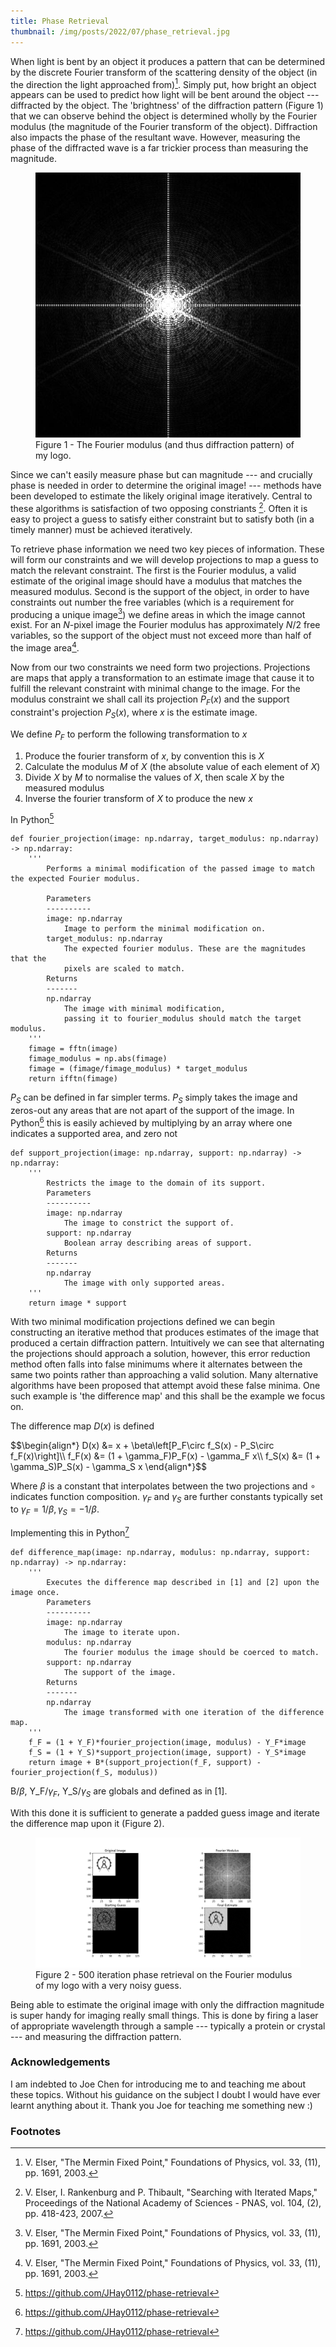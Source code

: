 ```yaml
---
title: Phase Retrieval
thumbnail: /img/posts/2022/07/phase_retrieval.jpg
---
```


When light is bent by an object it produces a pattern that can be determined by the discrete Fourier transform of the scattering density of the object (in the direction the light approached from)[^2]. Simply put, how bright an object appears can be used to predict how light will be bent around the object --- diffracted by the object. The 'brightness' of the diffraction pattern (Figure 1) that we can observe behind the object is determined wholly by the Fourier modulus (the magnitude of the Fourier transform of the object). Diffraction also impacts the phase of the resultant wave. However, measuring the phase of the diffracted wave is a far trickier process than measuring the magnitude.

<figure>
    <img src="/img/posts/2022/07/phase_retrieval.jpg" />
    <figcaption>Figure 1 - The Fourier modulus (and thus diffraction pattern) of my logo.</figcaption>
</figure>

Since we can't easily measure phase but can magnitude --- and crucially phase is needed in order to determine the original image! --- methods have been developed to estimate the likely original image iteratively. Central to these algorithms is satisfaction of two opposing constriants [^1]. Often it is easy to project a guess to satisfy either constraint but to satisfy both (in a timely manner) must be achieved iteratively.

To retrieve phase information we need two key pieces of information. These will form our constraints and we will develop projections to map a guess to match the relevant constraint. The first is the Fourier modulus, a valid estimate of the original image should have a modulus that matches the measured modulus. Second is the support of the object, in order to have constraints out number the free variables (which is a requirement for producing a unique image[^2]) we define areas in which the image cannot exist. For an $N$-pixel image the Fourier modulus has approximately $N/2$ free variables, so the support of the object must not exceed more than half of the image area[^2].

Now from our two constraints we need form two projections. Projections are maps that apply a transformation to an estimate image that cause it to fulfill the relevant constraint with minimal change to the image. For the modulus constraint we shall call its projection $P_F(x)$ and the support constraint's projection $P_S(x)$, where $x$ is the estimate image.

We define $P_F$ to perform the following transformation to $x$

1. Produce the fourier transform of $x$, by convention this is $X$
2. Calculate the modulus $M$ of $X$ (the absolute value of each element of $X$)
3. Divide $X$ by $M$ to normalise the values of $X$, then scale $X$ by the measured modulus
4. Inverse the fourier transform of $X$ to produce the new $x$

In Python[^3]

<pre><code class="language-python">def fourier_projection(image: np.ndarray, target_modulus: np.ndarray) -> np.ndarray:
    '''
        Performs a minimal modification of the passed image to match the expected Fourier modulus.
        
        Parameters
        ----------
        image: np.ndarray
            Image to perform the minimal modification on.
        target_modulus: np.ndarray
            The expected fourier modulus. These are the magnitudes that the
            pixels are scaled to match.
        Returns
        -------
        np.ndarray
            The image with minimal modification, 
            passing it to fourier_modulus should match the target modulus.
    '''
    fimage = fftn(image)
    fimage_modulus = np.abs(fimage)
    fimage = (fimage/fimage_modulus) * target_modulus
    return ifftn(fimage)</code></pre>

$P_S$ can be defined in far simpler terms. $P_S$ simply takes the image and zeros-out any areas that are not apart of the support of the image. In Python[^3] this is easily achieved by multiplying by an array where one indicates a supported area, and zero not

<pre><code class="language-python">def support_projection(image: np.ndarray, support: np.ndarray) -> np.ndarray:
    '''
        Restricts the image to the domain of its support.
        Parameters
        ----------
        image: np.ndarray
            The image to constrict the support of.
        support: np.ndarray
            Boolean array describing areas of support.
        Returns
        -------
        np.ndarray
            The image with only supported areas.
    '''
    return image * support</code></pre>

With two minimal modification projections defined we can begin constructing an iterative method that produces estimates of the image that produced a certain diffraction pattern. Intuitively we can see that alternating the projections should approach a solution, however, this error reduction method often falls into false minimums where it alternates between the same two points rather than approaching a valid solution. Many alternative algorithms have been proposed that attempt avoid these false minima. One such example is 'the difference map' and this shall be the example we focus on.

The difference map $D(x)$ is defined

<p>$$\begin{align*}
D(x) &= x + \beta\left[P_F\circ f_S(x) - P_S\circ f_F(x)\right]\\
f_F(x) &= (1 + \gamma_F)P_F(x) - \gamma_F x\\
f_S(x) &= (1 + \gamma_S)P_S(x) - \gamma_S x
\end{align*}$$</p>

Where $\beta$ is a constant that interpolates between the two projections and $\circ$ indicates function composition.
$\gamma_F$ and $\gamma_S$ are further constants typically set to $\gamma_F = 1/\beta, \gamma_S = -1/\beta$.

Implementing this in Python[^3]

<pre><code class="language-python">def difference_map(image: np.ndarray, modulus: np.ndarray, support: np.ndarray) -> np.ndarray:
    '''
        Executes the difference map described in [1] and [2] upon the image once.
        Parameters
        ----------
        image: np.ndarray
            The image to iterate upon.
        modulus: np.ndarray
            The fourier modulus the image should be coerced to match.
        support: np.ndarray
            The support of the image.
        Returns
        -------
        np.ndarray
            The image transformed with one iteration of the difference map.
    '''
    f_F = (1 + Y_F)*fourier_projection(image, modulus) - Y_F*image
    f_S = (1 + Y_S)*support_projection(image, support) - Y_S*image
    return image + B*(support_projection(f_F, support) - fourier_projection(f_S, modulus))</code></pre>

B/$\beta$, Y_F/$\gamma_F$, Y_S/$\gamma_S$ are globals and defined as in [1].

With this done it is sufficient to generate a padded guess image and iterate the difference map upon it (Figure 2).

<figure>
    <img src="/img/posts/2022/07/difference_map_phase_retrieval.png" />
    <figcaption>Figure 2 - 500 iteration phase retrieval on the Fourier modulus of my logo with a very noisy guess.</figcaption>
</figure>

Being able to estimate the original image with only the diffraction magnitude is super handy for imaging really small things. This is done by firing a laser of appropriate wavelength through a sample --- typically a protein or crystal --- and measuring the diffraction pattern.

### Acknowledgements

I am indebted to Joe Chen for introducing me to and teaching me about these topics. Without his guidance on the subject I doubt I would have ever learnt anything about it. Thank you Joe for teaching me something new :)

### Footnotes

[^1]: V. Elser, I. Rankenburg and P. Thibault, "Searching with Iterated Maps," Proceedings of the National Academy of Sciences - PNAS, vol. 104, (2), pp. 418-423, 2007.

[^2]: V. Elser, "The Mermin Fixed Point," Foundations of Physics, vol. 33, (11), pp. 1691, 2003.

[^3]: <a href="https://github.com/JHay0112/phase-retrieval" target="_blank">https://github.com/JHay0112/phase-retrieval</a>